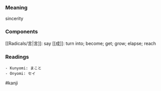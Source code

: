 ### Meaning

sincerity

### Components

[[Radicals/言|言]]: say [[成]]: turn into; become; get; grow; elapse; reach

### Readings

```
- Kunyomi: まこと
- Onyomi: セイ
```

#kanji
